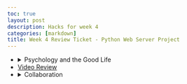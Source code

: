 ```yaml
---
toc: true
layout: post
description: Hacks for week 4
categories: [markdown]
title: Week 4 Review Ticket - Python Web Server Project
---
```

<ul>
    <li>
        <details closed>
            <summary>Psychology and the Good Life</summary>
            <b>Goals: (ACTUALLY DO THESE, EFFORT -> HAPPINESS)</b>
                <li>Create something fun outside of class (SUPERSCRUMMERS)</li>
                <li>Fun game for groups to play</li>
                <li> More team building with the team</li>
                <li>Make a substantial impact on the Robotics club</li>
                <li>Offer help to classmates (particularly in psych)</li>
                <li>8-10hrs of sleep</li>
        </details>
    </li>
    <li>
        <a href="https://aidenhuynh.github.io/CS_Swag/markdown/2022/09/18/Week_4_Video.html">Video Review</a>
    </li>
    <li>
        <details closed>
            <summary>Collaboration</summary>
            <li>My group is completely random as I hadn't known any of them aside from Dash</li>
                <li>Not entirely sure about common interests</li>
                <li>There is some variance in gender and a lot in culture.</li>
                <li>Unsure of skill sets, but they are all interested in Computer Science</li>
        </details>
    </li>
</ul>

